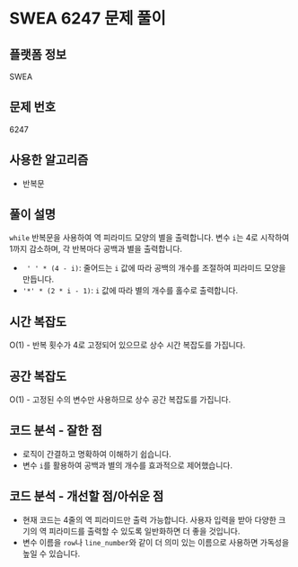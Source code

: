 # SWEA 6247 문제 풀이

## 플랫폼 정보
SWEA

## 문제 번호
6247

## 사용한 알고리즘
- 반복문

## 풀이 설명
`while` 반복문을 사용하여 역 피라미드 모양의 별을 출력합니다. 변수 `i`는 4로 시작하여 1까지 감소하며, 각 반복마다 공백과 별을 출력합니다.
- ` ' ' * (4 - i)`: 줄어드는 `i` 값에 따라 공백의 개수를 조절하여 피라미드 모양을 만듭니다.
- `'*' * (2 * i - 1)`: `i` 값에 따라 별의 개수를 홀수로 출력합니다.

## 시간 복잡도
O(1) - 반복 횟수가 4로 고정되어 있으므로 상수 시간 복잡도를 가집니다.

## 공간 복잡도
O(1) - 고정된 수의 변수만 사용하므로 상수 공간 복잡도를 가집니다.

## 코드 분석 - 잘한 점
- 로직이 간결하고 명확하여 이해하기 쉽습니다.
- 변수 `i`를 활용하여 공백과 별의 개수를 효과적으로 제어했습니다.

## 코드 분석 - 개선할 점/아쉬운 점
- 현재 코드는 4줄의 역 피라미드만 출력 가능합니다. 사용자 입력을 받아 다양한 크기의 역 피라미드를 출력할 수 있도록 일반화하면 더 좋을 것입니다.
- 변수 이름을 `row`나 `line_number`와 같이 더 의미 있는 이름으로 사용하면 가독성을 높일 수 있습니다.
